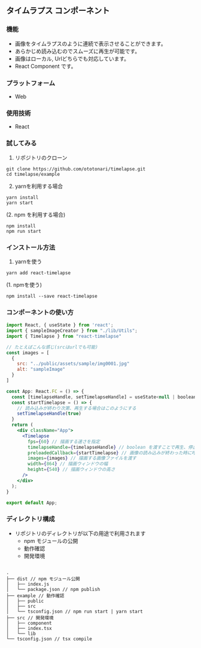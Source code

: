 ## タイムラプス コンポーネント

### 機能
- 画像をタイムラプスのように連続で表示させることができます。
- あらかじめ読み込むのでスムーズに再生が可能です。
- 画像はローカル, Urlどちらでも対応しています。
- React Component です。

### プラットフォーム
- Web

### 使用技術
- React

### 試してみる

1. リポジトリのクローン
```
git clone https://github.com/ototonari/timelapse.git
cd timelapse/example
```

2. yarnを利用する場合
```
yarn install
yarn start
```

(2. npm を利用する場合)
```
npm install
npm run start
```

### インストール方法

1. yarnを使う
```
yarn add react-timelapse
```

(1. npmを使う)
```
npm install --save react-timelapse
```

### コンポーネントの使い方

```jsx
import React, { useState } from 'react';
import { sampleImageCreator } from "./lib/Utils";
import { Timelapse } from "react-timelapse"

// たとえばこんな感じ(srcはurlでも可能)
const images = [
  {
    src: "../public/assets/sample/img0001.jpg"
    alt: "sampleImage"
  }
]

const App: React.FC = () => {
  const [timelapseHandle, setTimelapseHandle] = useState<null | boolean>(null)
  const startTimelapse = () => {
    // 読み込みが終わり次第、再生する場合はこのようにする
    setTimelapseHandle(true)
  }
  return (
    <div className="App">
      <Timelapse
        fps={60} // 描画する速さを指定
        timelapseHandle={timelapseHandle} // boolean を渡すことで再生、停止が行える（デフォルトはnull）
        preloadedCallback={startTimelapse} // 画像の読み込みが終わった時に呼ばれる関数
        images={images} // 描画する画像ファイルを渡す
        width={864} // 描画ウィンドウの幅
        height={540} // 描画ウィンドウの高さ
      />
    </div>
  );
}

export default App;
```

### ディレクトリ構成
- リポジトリのディレクトリが以下の用途で利用されます
  - npm モジュールの公開
  - 動作確認
  - 開発環境

```

.
├── dist // npm モジュール公開
│   ├── index.js
│   └── package.json // npm publish
├── example // 動作確認
│   ├── public
│   ├── src
│   └── tsconfig.json // npm run start | yarn start
├── src // 開発環境
│   ├── component
│   ├── index.tsx
│   └── lib
└── tsconfig.json // tsx compile
```